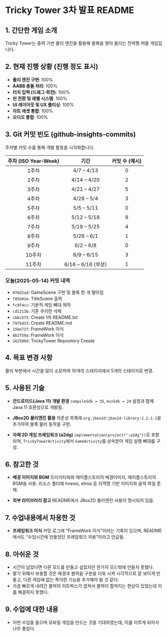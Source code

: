 # Tricky Tower 3차 발표 README

## 1. 간단한 게임 소개

Tricky Tower는 중력 기반 물리 엔진을 활용해 블록을 쌓아 올리는 전략형 퍼즐 게임입니다.

## 2. 현재 진행 상황 (진행 정도 표시)

* **물리 엔진 구현**: 100%
* **AABB 충돌 처리**: 100%
* **터치 입력 (드래그·회전)**: 100%
* **씬 전환 및 레벨 시스템**: 100%
* **UI 레이아웃 및 UX 폴리싱**: 100%
* **아트 에셋 통합**: 100%
* **오디오 통합**: 100%

## 3. Git 커밋 빈도 (github-insights-commits)

주차별 커밋 수를 통해 개발 활동을 시각화합니다.

| 주차 (ISO Year‑Week) |        기간        | 커밋 수 (예시) |
| :----------------: | :--------------: | :-------: |
|         1주차        |    4/7 – 4/13    |     0     |
|         2주차        |    4/14 – 4/20   |     2     |
|         3주차        |    4/21 – 4/27   |     5     |
|         4주차        |    4/28 – 5/4    |     3     |
|         5주차        |    5/5 – 5/11    |     0     |
|         6주차        |    5/12 – 5/18   |     9     |
|         7주차        |    5/19 – 5/25   |     4     |
|         8주차        |    5/26 – 6/1    |     1     |
|         9주차        |     6/2 – 6/8    |     0     |
|        10주차        |    6/9 – 6/15    |     3     |
|        11주차        | 6/16 – 6/16 (부분) |     1     |

### 오늘(2025-05-14) 커밋 내역

* `076d2ad`: GameScene 구현 및 블록 한 개 떨어짐
* `f85b01e`: TitleScene 출력
* `fc9f4cc`: 기본적 게임 뼈대 제작
* `cd1213b`: 기존 쿠키런 삭제
* `cbbc575`: Create 1차 README.txt
* `797bd33`: Create README.md
* `15be71f`: FrameWork 이식
* `8b2f59a`: FrameWork 이식
* `162509d`: TrickyTower Repository Create

## 4. 목표 변경 사항

물리 부분에서 시간을 많이 소모하여 10개의 스테이지에서 5개의 스테이지로 변경.

## 5. 사용된 기술

* **안드로이드(Java 11) 개발 환경**
  `compileSdk = 35`, `minSdk = 24` 설정과 함께 Java 11 호환성으로 개발됨.

* **JBox2D 물리엔진 활용**
  의존성 목록에 `org.jbox2d:jbox2d-library:2.2.1.1`을 추가하여 블록 물리 동작을 구현.

* **자체 2D 게임 프레임워크 (a2dg)**
  `implementation(project(":a2dg"))`로 포함되며, `TrickyTowerActivity`에서 `GameActivity`를 상속받아 게임 실행 뼈대를 구성.

## 6. 참고한 것

* **배경 이미지와 BGM**
  트리키타워와 메이플스토리의 배경이미지, 메이플스토리의 BGM을 사용.
  리소스 폴더에 hnesis, elinia 등 지역명 기반 이미지와 음악 파일 존재.

* **외부 라이브러리 참고**
  README에서 JBox2D 물리엔진 사용이 명시되어 있음.

## 7. 수업내용에서 차용한 것

* **프레임워크 이식**
  커밋 로그에 “FrameWork 이식”이라는 기록이 있으며, README에서도 “수업시간에 만들었던 프레임워크 차용”이라고 언급됨.

## 8. 아쉬운 것

* 시간이 남았다면 다른 모드를 만들고 싶었지만 한가지 모드밖에 만들지 못했다.
* 팔기 위해서 보충할 것은 배경과 블럭을 구분을 더욱 시켜 시각적으로 잘 보이게 만들고, 다른 게임에 없는 특이한 기능을 추가해야 될 것 같다.
* 가끔 빠르게 내려간 블럭의 히트박스가 겹쳐서 블럭이 합쳐지는 현상이 있었는데 이를 해결하지 못했다.

## 9. 수업에 대한 내용

* 이번 수업을 들으며 모바일 게임을 만드는 것을 기대하였는데, 이를 이루게 되어서 너무 좋았다.
